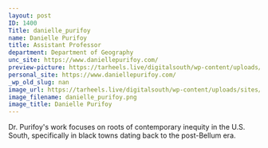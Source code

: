 ```yaml
---
layout: post
ID: 1400
Title: danielle_purifoy
name: Danielle Purifoy
title: Assistant Professor
department: Department of Geography
unc_site: https://www.daniellepurifoy.com/
preview-picture: https://tarheels.live/digitalsouth/wp-content/uploads/sites/2464/2021/11/danielle_purifoy.png
personal_site: https://www.daniellepurifoy.com/
_wp_old_slug: nan
image_url: https://tarheels.live/digitalsouth/wp-content/uploads/sites/2464/2021/11/danielle_purifoy.png
image_filename: danielle_purifoy.png
image_title: Danielle Purifoy
---
```

Dr. Purifoy's work focuses on roots of contemporary inequity in the U.S. South, specifically in black towns dating back to the post-Bellum era.